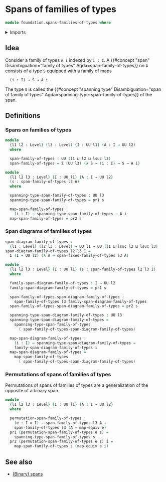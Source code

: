 # Spans of families of types

```agda
module foundation.spans-families-of-types where
```

<details><summary>Imports</summary>

```agda
open import foundation.dependent-pair-types
open import foundation.universe-levels

open import foundation-core.equivalences
open import foundation-core.function-types
```

</details>

## Idea

Consider a family of types `A i` indexed by `i : I`. A
{{#concept "span" Disambiguation="family of types" Agda=span-family-of-types}}
on `A` consists of a type `S` equipped with a family of maps

```text
  (i : I) → S → A i.
```

The type `S` is called the
{{#concept "spanning type" Disambiguation="span of family of types" Agda=spanning-type-span-family-of-types}}
of the span.

## Definitions

### Spans on families of types

```agda
module _
  {l1 l2 : Level} (l3 : Level) {I : UU l1} (A : I → UU l2)
  where

  span-family-of-types : UU (l1 ⊔ l2 ⊔ lsuc l3)
  span-family-of-types = Σ (UU l3) (λ S → (i : I) → S → A i)

module _
  {l1 l2 l3 : Level} {I : UU l1} {A : I → UU l2}
  (s : span-family-of-types l3 A)
  where

  spanning-type-span-family-of-types : UU l3
  spanning-type-span-family-of-types = pr1 s

  map-span-family-of-types :
    (i : I) → spanning-type-span-family-of-types → A i
  map-span-family-of-types = pr2 s
```

### Span diagrams of families of types

```agda
span-diagram-family-of-types :
  {l1 : Level} (l2 l3 : Level) → UU l1 → UU (l1 ⊔ lsuc l2 ⊔ lsuc l3)
span-diagram-family-of-types l2 l3 I =
  Σ (I → UU l2) (λ A → span-fixed-family-of-types l3 A)

module _
  {l1 l2 l3 : Level} {I : UU l1} (s : span-family-of-types l2 l3 I)
  where

  family-span-diagram-family-of-types : I → UU l2
  family-span-diagram-family-of-types = pr1 s

  span-family-of-types-span-diagram-family-of-types :
    span-family-of-types l3 family-span-diagram-family-of-types
  span-family-of-types-span-diagram-family-of-types = pr2 s

  spanning-type-span-diagram-family-of-types : UU l3
  spanning-type-span-diagram-family-of-types =
    spanning-type-span-family-of-types
      ( span-family-of-types-span-diagram-family-of-types)

  map-span-diagram-family-of-types :
    (i : I) → spanning-type-span-diagram-family-of-types →
    family-span-diagram-family-of-types i
  map-span-diagram-family-of-types =
    map-span-family-of-types
      ( span-family-of-types-span-diagram-family-of-types)
```

### Permutations of spans of families of types

Permutations of spans of families of types are a generalization of the opposite
of a binary span.

```agda
module _
  {l1 l2 l3 : Level} {I : UU l1} {A : I → UU l2}
  where

  permutation-span-family-of-types :
    (e : I ≃ I) → span-family-of-types l3 A →
    span-family-of-types l3 (A ∘ map-equiv e)
  pr1 (permutation-span-family-of-types e s) =
    spanning-type-span-family-of-types s
  pr2 (permutation-span-family-of-types e s) i =
    map-span-family-of-types s (map-equiv e i)
```

## See also

- [(Binary) spans](foundation.spans.md)
